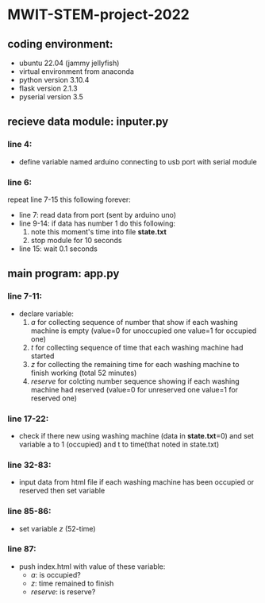 # MWIT-STEM-project-2022
## coding environment:
- ubuntu 22.04 (jammy jellyfish)
- virtual environment from anaconda
- python version 3.10.4
- flask version 2.1.3
- pyserial version 3.5


## recieve data module: inputer.py

### line 4: 
- define variable named arduino connecting to usb port with serial module
### line 6: 
repeat line 7-15 this following forever:
  - line 7: read data from port (sent by arduino uno)
  - line 9-14: if data has number 1 do this following:
    1. note this moment's time into file **state.txt**
    2. stop module for 10 seconds
  - line 15: wait 0.1 seconds


## main program: app.py

### line 7-11: 
- declare variable:
  1.  *a* for collecting sequence of number that show if each washing machine is empty (value=0 for unoccupied one value=1 for occupied one)
  2.  *t* for collecting sequence of time that each washing machine had started
  3.  *z* for collecting the remaining time for each washing machine to finish working (total 52 minutes)
  4.  *reserve* for colcting number sequence showing if each washing machine had reserved (value=0 for unreserved one value=1 for reserved one)
### line 17-22:
- check if there new using washing machine (data in **state.txt**=0) and set variable a to 1 (occupied) and t to time(that noted in state.txt)
### line 32-83:
- input data from html file if each washing machine has been occupied or reserved then set variable
### line 85-86:
- set variable *z* (52-time)
### line 87:
- push index.html with value of these variable:
  - *a*: is occupied?
  - *z*: time remained to finish
  - *reserve*: is reserve?

